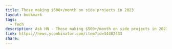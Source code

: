 ```yaml
---
title: Those making $500+/month on side projects in 2023
layout: bookmark
tags:
  - Tech
description: Ask HN - Those making $500+/month on side projects in 2023 – Show and tell
link: https://news.ycombinator.com/item?id=34482433
share: 
---
```



